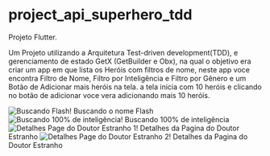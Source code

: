 # project_api_superhero_tdd

Projeto Flutter.

Um Projeto utilizando a Arquitetura Test-driven development(TDD), e gerenciamento de estado GetX (GetBuilder e Obx), na qual o objetivo era criar um app em que lista os Heróis com filtros de nome, neste app voce encontra Filtro de Nome, Filtro por Inteligência e Filtro por Gênero e um Botão de Adicionar mais heróis na tela. a tela inicia com 10 heróis e clicando no botão de adicionar voce vera adicionando mais 10 heróis.


![Buscando Flash](https://user-images.githubusercontent.com/53762676/135212589-53db1e35-5294-495a-9c01-8a952a38e6de.jpeg)!
Buscando o nome Flash
![Buscando 100% de inteligência](https://user-images.githubusercontent.com/53762676/135212596-68544fec-88f0-4636-912d-aba22b6862c5.jpeg)!
Buscando 100% de inteligência
![Detalhes Page do Doutor Estranho 1](https://user-images.githubusercontent.com/53762676/135212594-2678b6d4-3bad-4b35-9b12-c321c477eeb0.jpeg)!
Detalhes da Pagina do Doutor Estranho
![Detalhes Page do Doutor Estranho 2](https://user-images.githubusercontent.com/53762676/135212593-4367c55e-b1f0-46aa-8d2c-66d935258d6f.jpeg)!
Detalhes da Pagina do Doutor Estranho


